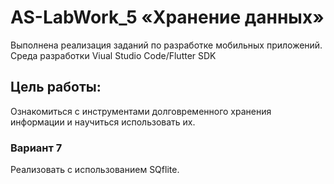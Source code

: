# AS-LabWork_5 «Хранение данных»
Выполнена реализация заданий по разработке мобильных приложений. Среда разработки Viual Studio Code/Flutter SDK

## Цель работы:
Ознакомиться с инструментами долговременного хранения информации и научиться использовать их.

### Вариант 7
Реализовать с использованием SQflite.
